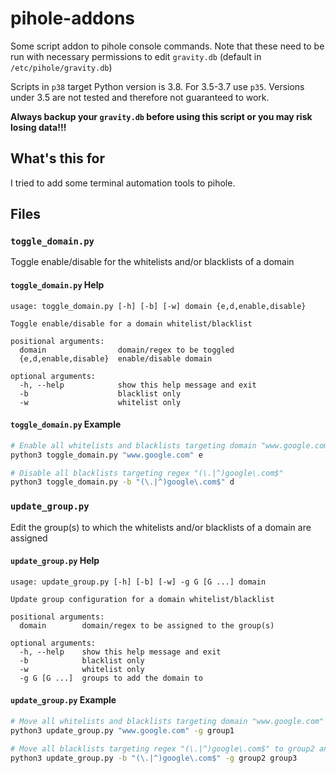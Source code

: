 # pihole-addons

Some script addon to pihole console commands. Note that these need to be run with necessary permissions to edit `gravity.db` (default in `/etc/pihole/gravity.db`)

Scripts in `p38` target Python version is 3.8. For 3.5-3.7 use `p35`. Versions under 3.5 are not tested and therefore not guaranteed to work.

**Always backup your `gravity.db` before using this script or you may risk losing data!!!**

## What's this for

I tried to add some terminal automation tools to pihole.

## Files

### `toggle_domain.py`

Toggle enable/disable for the whitelists and/or blacklists of a domain

#### `toggle_domain.py` Help

```text
usage: toggle_domain.py [-h] [-b] [-w] domain {e,d,enable,disable}

Toggle enable/disable for a domain whitelist/blacklist

positional arguments:
  domain                domain/regex to be toggled
  {e,d,enable,disable}  enable/disable domain

optional arguments:
  -h, --help            show this help message and exit
  -b                    blacklist only
  -w                    whitelist only
```

#### `toggle_domain.py` Example

```bash
# Enable all whitelists and blacklists targeting domain "www.google.com"
python3 toggle_domain.py "www.google.com" e

# Disable all blacklists targeting regex "(\.|^)google\.com$"
python3 toggle_domain.py -b "(\.|^)google\.com$" d
```

### `update_group.py`

Edit the group(s) to which the whitelists and/or blacklists of a domain are assigned

#### `update_group.py` Help

```text
usage: update_group.py [-h] [-b] [-w] -g G [G ...] domain

Update group configuration for a domain whitelist/blacklist

positional arguments:
  domain        domain/regex to be assigned to the group(s)

optional arguments:
  -h, --help    show this help message and exit
  -b            blacklist only
  -w            whitelist only
  -g G [G ...]  groups to add the domain to
```

#### `update_group.py` Example

```bash
# Move all whitelists and blacklists targeting domain "www.google.com" to group1
python3 update_group.py "www.google.com" -g group1

# Move all blacklists targeting regex "(\.|^)google\.com$" to group2 and group3
python3 update_group.py -b "(\.|^)google\.com$" -g group2 group3
```
